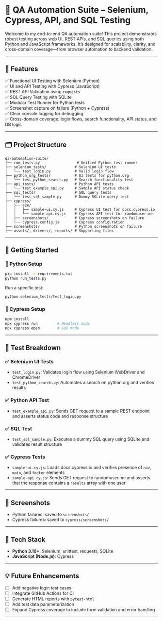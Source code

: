 # 🧪 QA Automation Suite – Selenium, Cypress, API, and SQL Testing

Welcome to my end-to-end QA automation suite! This project demonstrates robust testing across web UI, REST APIs, and SQL queries using both Python and JavaScript frameworks. It’s designed for scalability, clarity, and cross-domain coverage—from browser automation to backend validation.

---

## 📌 Features

✅ Functional UI Testing with Selenium (Python)  
✅ UI and API Testing with Cypress (JavaScript)  
✅ REST API Validation using `requests`  
✅ SQL Query Testing with SQLite  
✅ Modular Test Runner for Python tests  
✅ Screenshot capture on failure (Python + Cypress)  
✅ Clear console logging for debugging  
✅ Cross-domain coverage: login flows, search functionality, API status, and DB logic

---

## 🗂️ Project Structure

```
qa-automation-suite/
├── run_tests.py                 # Unified Python test runner
├── selenium_tests/             # Selenium UI tests
│   └── test_login.py           # Valid login flow
├── python_org_tests/           # UI tests for python.org
│   └── test_python_search.py   # Search functionality test
├── api_tests/                  # Python API tests
│   └── test_example_api.py     # Sample API status check
├── sql_tests/                  # SQL query tests
│   └── test_sql_sample.py      # Dummy SQLite query test
├── cypress/
│   ├── e2e/
│   │   ├── sample-ui.cy.js     # Cypress UI test for docs.cypress.io
│   │   └── sample-api.cy.js    # Cypress API test for randomuser.me
│   ├── screenshots/            # Cypress screenshots on failure
│   └── cypress.config.js       # Cypress configuration
├── screenshots/                # Python screenshots on failure
├── assets/, drivers/, reports/ # Supporting files
```

---

## 🚀 Getting Started

### 🔧 Python Setup
```bash
pip install -r requirements.txt
python run_tests.py
```

Run a specific test:
```bash
python selenium_tests/test_login.py
```

### 🔧 Cypress Setup
```bash
npm install
npx cypress run         # Headless mode
npx cypress open        # GUI mode
```

---

## 🧪 Test Breakdown

### ✅ Selenium UI Tests
- `test_login.py`: Validates login flow using Selenium WebDriver and ChromeDriver  
- `test_python_search.py`: Automates a search on python.org and verifies results

### ✅ Python API Test
- `test_example_api.py`: Sends GET request to a sample REST endpoint and asserts status code and response structure

### ✅ SQL Test
- `test_sql_sample.py`: Executes a dummy SQL query using SQLite and validates result structure

### ✅ Cypress Tests
- `sample-ui.cy.js`: Loads docs.cypress.io and verifies presence of `nav`, `main`, and `footer` elements  
- `sample-api.cy.js`: Sends GET request to randomuser.me and asserts that the response contains a `results` array with one user

---

## 📸 Screenshots

- Python failures: saved to `screenshots/`  
- Cypress failures: saved to `cypress/screenshots/`

---

## 🧠 Tech Stack

- **Python 3.10+**: Selenium, unittest, requests, SQLite  
- **JavaScript (Node.js)**: Cypress

---

## 💡 Future Enhancements

- [ ] Add negative login test cases  
- [ ] Integrate GitHub Actions for CI  
- [ ] Generate HTML reports with `pytest-html`  
- [ ] Add test data parameterization  
- [ ] Expand Cypress coverage to include form validation and error handling

---


